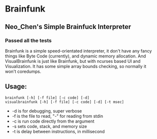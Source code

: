 # Brainfunk
## Neo_Chen's Simple Brainfuck Interpreter
### Passed all the tests
Brainfunk is a simple speed-orientated interpreter, it don't have any fancy things like Byte Code (currently),
and dynamic memory allocation.
And VisualBrainfunk is just like Brainfunk, but with ncurses based UI and Visualization.
It has some simple array bounds checking, so normally it won't coredumps.

## Usage:
	brainfunk [-h] [-f file] [-c code] [-d]
	visualbrainfunk [-h] [-f file] [-c code] [-d] [-t msec]

* -d is for debugging, super verbose
* -f is the file to read, "-" for reading from stdin
* -c is run code directly from the argument
* -s sets code, stack, and memory size
* -t is delay between instructions, in millisecond
